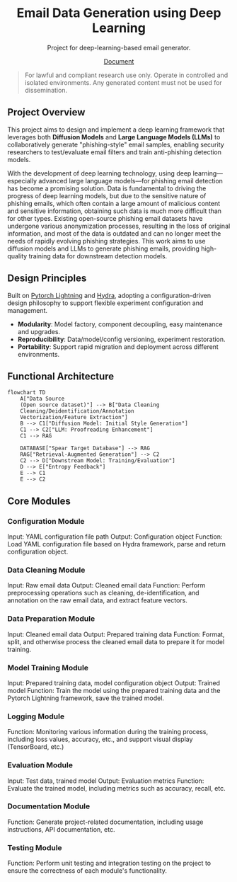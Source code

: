 <h1 align="center">Email Data Generation using Deep Learning</h1>

<div align="center">

Project for deep-learning-based email generator.

[Document](https://plamephiaj.github.io/data-sythesis-research/)

</div>

> For lawful and compliant research use only. Operate in controlled and isolated environments. Any generated content must not be used for dissemination.



## Project Overview
This project aims to design and implement a deep learning framework that leverages both **Diffusion Models** and **Large Language Models (LLMs)** to collaboratively generate "phishing-style" email samples, enabling security researchers to test/evaluate email filters and train anti-phishing detection models.

With the development of deep learning technology, using deep learning—especially advanced large language models—for phishing email detection has become a promising solution. Data is fundamental to driving the progress of deep learning models, but due to the sensitive nature of phishing emails, which often contain a large amount of malicious content and sensitive information, obtaining such data is much more difficult than for other types. Existing open-source phishing email datasets have undergone various anonymization processes, resulting in the loss of original information, and most of the data is outdated and can no longer meet the needs of rapidly evolving phishing strategies. This work aims to use diffusion models and LLMs to generate phishing emails, providing high-quality training data for downstream detection models.

## Design Principles
Built on [Pytorch Lightning](https://www.lightning.ai/) and [Hydra](https://hydra.cc/), adopting a configuration-driven design philosophy to support flexible experiment configuration and management.

- **Modularity**: Model factory, component decoupling, easy maintenance and upgrades.
- **Reproducibility**: Data/model/config versioning, experiment restoration.
- **Portability**: Support rapid migration and deployment across different environments.

## Functional Architecture
```{mermaid}
flowchart TD
    A["Data Source
    (Open source dataset)"] --> B["Data Cleaning
    Cleaning/Deidentification/Annotation
    Vectorization/Feature Extraction"]
    B --> C1["Diffusion Model: Initial Style Generation"]
    C1 --> C2["LLM: Proofreading Enhancement"]
    C1 --> RAG

    DATABASE["Spear Target Database"] --> RAG
    RAG["Retrieval-Augmented Generation"] --> C2
    C2 --> D["Downstream Model: Training/Evaluation"]
    D --> E["Entropy Feedback"]
    E --> C1
    E --> C2
```

## Core Modules
### Configuration Module
Input: YAML configuration file path
Output: Configuration object
Function: Load YAML configuration file based on Hydra framework, parse and return configuration object.

### Data Cleaning Module
Input: Raw email data
Output: Cleaned email data
Function: Perform preprocessing operations such as cleaning, de-identification, and annotation on the raw email data, and extract feature vectors.

### Data Preparation Module
Input: Cleaned email data
Output: Prepared training data
Function: Format, split, and otherwise process the cleaned email data to prepare it for model training.

### Model Training Module
Input: Prepared training data, model configuration object
Output: Trained model
Function: Train the model using the prepared training data and the Pytorch Lightning framework, save the trained model.

### Logging Module
Function: Monitoring various information during the training process, including loss values, accuracy, etc., and support visual display (TensorBoard, etc.)

### Evaluation Module
Input: Test data, trained model
Output: Evaluation metrics
Function: Evaluate the trained model, including metrics such as accuracy, recall, etc.

### Documentation Module
Function: Generate project-related documentation, including usage instructions, API documentation, etc.

### Testing Module
Function: Perform unit testing and integration testing on the project to ensure the correctness of each module's functionality.